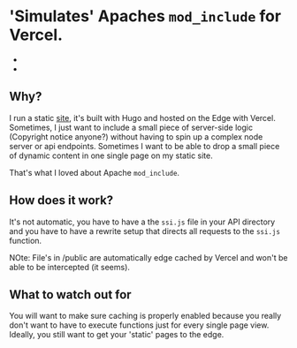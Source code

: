 'Simulates' Apaches `mod_include` for Vercel.
===============================

* <!--#include file="test.txt" -->

* <!--#include virtual="/api/time.js" -->

Why?
----

I run a static [site](https://paul.kinlan.me/), it's built with Hugo and hosted on the Edge with Vercel. Sometimes, I just
want to include a small piece of server-side logic (Copyright notice anyone?) without having to spin up a complex node server
or api endpoints. Sometimes I want to be able to drop a small piece of dynamic content in one single page on my static site.

That's what I loved about Apache `mod_include`.

How does it work?
-----------------

It's not automatic, you have to have a the `ssi.js` file in your API directory and you have to have a rewrite setup that directs
all requests to the `ssi.js` function.

NOte: File's in /public are automatically edge cached by Vercel and won't be able to be intercepted (it seems).

What to watch out for
---------------------

You will want to make sure caching is properly enabled because you really don't want to have to execute functions just for
every single page view. Ideally, you still want to get your 'static' pages to the edge.

